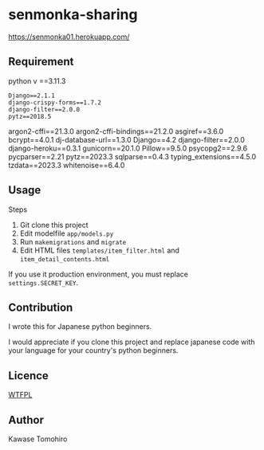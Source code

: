 senmonka-sharing
====

https://senmonka01.herokuapp.com/

## Requirement

python v ==3.11.3

```
Django==2.1.1
django-crispy-forms==1.7.2
django-filter==2.0.0
pytz==2018.5
```

argon2-cffi==21.3.0
argon2-cffi-bindings==21.2.0
asgiref==3.6.0
bcrypt==4.0.1
dj-database-url==1.3.0
Django==4.2
django-filter==2.0.0
django-heroku==0.3.1
gunicorn==20.1.0
Pillow==9.5.0
psycopg2==2.9.6
pycparser==2.21
pytz==2023.3
sqlparse==0.4.3
typing_extensions==4.5.0
tzdata==2023.3
whitenoise==6.4.0

## Usage

Steps

1. Git clone this project
2. Edit modelfile `app/models.py`
3. Run `makemigrations` and `migrate`
4. Edit HTML files `templates/item_filter.html` and `item_detail_contents.html`

If you use it production environment, you must replace `settings.SECRET_KEY`.

## Contribution

I wrote this for Japanese python beginners.

I would appreciate if you clone this project and replace japanese code with your language for your country's python beginners.

## Licence

[WTFPL](http://www.wtfpl.net/txt/copying/)

## Author

Kawase Tomohiro
